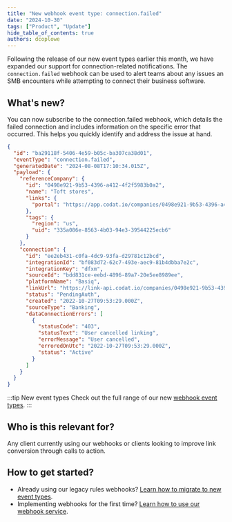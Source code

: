 ```yaml
---
title: "New webhook event type: connection.failed"
date: "2024-10-30"
tags: ["Product", "Update"]
hide_table_of_contents: true
authors: dcoplowe
---
```


Following the release of our new event types earlier this month, we have expanded our support for connection-related notifications.
The `connection.failed` webhook can be used to alert teams about any issues an SMB encounters while attempting to connect their business software.

<!--truncate-->

## What's new?

You can now subscribe to the connection.failed webhook, which details the failed connection and includes information on the specific error that occurred.
This helps you quickly identify and address the issue at hand.

```json title="Connection event type schema structure"
{
  "id": "ba29118f-5406-4e59-b05c-ba307ca38d01",
  "eventType": "connection.failed",
  "generatedDate": "2024-08-08T17:10:34.015Z",
  "payload": {
    "referenceCompany": {
      "id": "0498e921-9b53-4396-a412-4f2f5983b0a2",
      "name": "Toft stores",
      "links": {
        "portal": "https://app.codat.io/companies/0498e921-9b53-4396-a412-4f2f5983b0a2/summary"
      },
      "tags": {
        "region": "us",
        "uid": "335a086e-8563-4b03-94e3-39544225ecb6"
      }
    },
    "connection": {
      "id": "ee2eb431-c0fa-4dc9-93fa-d29781c12bcd",
      "integrationId": "bf083d72-62c7-493e-aec9-81b4dbba7e2c",
      "integrationKey": "dfxm",
      "sourceId": "bdd831ce-eebd-4896-89a7-20e5ee8989ee",
      "platformName": "Basiq",
      "linkUrl": "https://link-api.codat.io/companies/0498e921-9b53-4396-a412-4f2f5983b0a2/connections/ee2eb431-c0fa-4dc9-93fa-d29781c12bcd/start",
      "status": "PendingAuth",
      "created": "2022-10-27T09:53:29.000Z",
      "sourceType": "Banking",
      "dataConnectionErrors": [
        {
          "statusCode": "403",
          "statusText": "User cancelled linking",
          "errorMessage": "User cancelled",
          "erroredOnUtc": "2022-10-27T09:53:29.000Z",
          "status": "Active"
        }
      ]
    }
  }
}
```

:::tip New event types
Check out the full range of our new [webhook event types](/using-the-api/webhooks/event-types).
:::

## Who is this relevant for?

Any client currently using our webhooks or clients looking to improve link conversion through calls to action. 

## How to get started?

- Already using our legacy rules webhooks? [Learn how to migrate to new event types](/using-the-api/webhooks/migrating-to-new-event-types).
- Implementing webhooks for the first time? [Learn how to use our webhook service](/using-the-api/webhooks/create-consumer).
